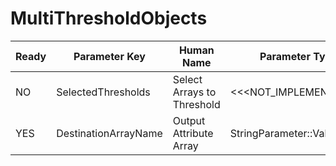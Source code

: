 # MultiThresholdObjects #

| Ready | Parameter Key | Human Name | Parameter Type | Parameter Class |
|-------|---------------|------------|-----------------|----------------|
| NO | SelectedThresholds | Select Arrays to Threshold | <<<NOT_IMPLEMENTED>>> | ComparisonSelectionFilterParameter |
| YES | DestinationArrayName | Output Attribute Array | StringParameter::ValueType | StringParameter |
